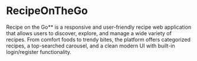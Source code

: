 # RecipeOnTheGo
Recipe on the Go** is a responsive and user-friendly recipe web application that allows users to discover, explore, and manage a wide variety of recipes. From comfort foods to trendy bites, the platform offers categorized recipes, a top-searched carousel, and a clean modern UI with built-in login/register functionality.
